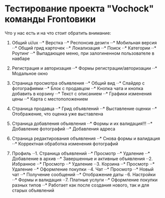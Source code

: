 # Тестирование проекта "Vochock" команды Frontoвики

Что у нас есть и на что стоит обратить внимание:

1. Общий ui/ux 
⋅⋅* Верстка
⋅⋅* Респонсив дезигн
⋅⋅* Мобильная версия
⋅⋅* Общий грид карточек
⋅⋅* Локализация
⋅⋅* Поиск
⋅⋅* Категории
⋅⋅* Роутинг
⋅⋅* Выпадающее меню, при залогиненном пользователе в навбаре

2. Регистрация и авторизация
⋅⋅* Формы регистрации/авторизации
⋅⋅* Модальное окно

3. Страница просмотра объявления
⋅⋅* Общий вид
⋅⋅* Слайдер с фотографиями
⋅⋅* Блок с продавцом
⋅⋅* Кнопка чата и кнопка добавить в корзину
⋅⋅* Текст с описанием
⋅⋅* Графики изменения цены
⋅⋅* Карта с местоположением

4. Страница продавца
⋅⋅* Грид объявлений
⋅⋅* Выставление оценки
⋅⋅* Отображение, что оценка уже выставлена

5. Страница добавления объявления
⋅⋅* Формы и их валидация!!!
⋅⋅* Добавление фотографий
⋅⋅* Добавления адреса

6. Страница редактирования объявления
⋅⋅* Снова формы и валидация
⋅⋅* Корректная обработка изменения фотографий

7. Профиль
⋅⋅1. Страница объявлений
    ⋅⋅* Просмотр
    ⋅⋅* Удаление
    ⋅⋅* Добавление в архив
    ⋅⋅* Завершенные и активные объявления
⋅⋅2. Избранное
    ⋅⋅* Просмотр
    ⋅⋅* Удаление
⋅⋅3. Корзина
    ⋅⋅* Просмотр
    ⋅⋅* Удаление
    ⋅⋅* Оформление покупки
⋅⋅4. Чат
    ⋅⋅* Просмотр
    ⋅⋅* Новый чат
    ⋅⋅* Получение сообщений
    ⋅⋅* Отображение даты
⋅⋅6. Настройки
    ⋅⋅* Формы и валидация
⋅⋅7. Платные услуги
    ⋅⋅* Оформление покупки разных типов
    ⋅⋅* Работает как после создания нового, так и для старых объявлений


